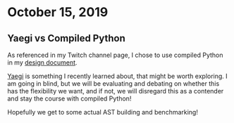 # October 15, 2019

## Yaegi vs Compiled Python

As referenced in my Twitch channel page, I chose to use compiled Python in my [design document](https://github.com/jasonmay/twitch-jarsonmud/blob/master/DESIGN.md).

[Yaegi](https://github.com/containous/yaegi) is something I recently learned about, that might be worth exploring. I am going in blind, but we will be evaluating and debating on whether this has the flexibility we want, and if not, we will disregard this as a contender and stay the course with compiled Python!

Hopefully we get to some actual AST building and benchmarking!
